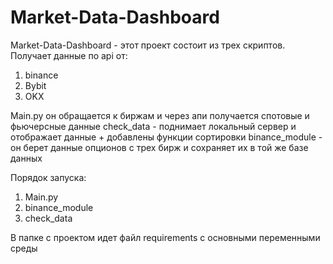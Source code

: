 # Market-Data-Dashboard
 Market-Data-Dashboard - этот проект состоит из трех скриптов. Получает данные по api от:
1) binance
2) Bybit
3) OKX
 
Main.py он обращается к биржам и через апи получается спотовые и фьючерсные данные
check_data - поднимает локальный сервер и отображает данные + добавлены функции сортировки
binance_module - он берет данные опционов с трех бирж и сохраняет их в той же базе данных

Порядок запуска:
1) Main.py
2) binance_module
3) check_data
   

В папке с проектом идет файл requirements с основными переменными среды
